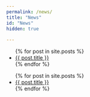 ```yaml
---
permalink: /news/
title: "News"
id: "News"
hidden: true
    
---
```


<ul>
   {% for post in site.posts %}
     <li>
       <a href="/geosmartsite{{ post.url }}">{{ post.title }}</a>
     </li>
   {% endfor %}
</ul>

<ul>
   {% for post in site.posts %}
     <li>
       <a href="{{ post.url }}">{{ post.title }}</a>
     </li>
   {% endfor %}
 </ul>





